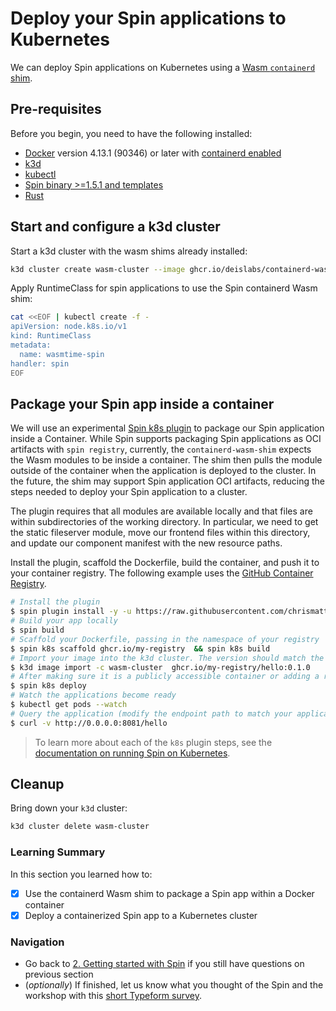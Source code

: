 # Deploy your Spin applications to Kubernetes

We can deploy Spin applications on Kubernetes using a [Wasm `containerd` shim](https://github.com/deislabs/containerd-wasm-shims/blob/main/containerd-shim-spin-v1/quickstart.md).

## Pre-requisites

Before you begin, you need to have the following installed:

- [Docker](https://docs.docker.com/install/) version 4.13.1 (90346) or later with [containerd enabled](https://docs.docker.com/desktop/containerd/)
- [k3d](https://k3d.io/v5.4.6/#installation)
- [kubectl](https://kubernetes.io/docs/tasks/tools/#kubectl)
- [Spin binary >=1.5.1 and templates](https://spin.fermyon.dev/quickstart/)
- [Rust](https://www.rust-lang.org/tools/install)

## Start and configure a k3d cluster

Start a k3d cluster with the wasm shims already installed:

```bash
k3d cluster create wasm-cluster --image ghcr.io/deislabs/containerd-wasm-shims/examples/k3d:v0.9.2 -p "8081:80@loadbalancer" --agents 2
```

Apply RuntimeClass for spin applications to use the Spin containerd Wasm shim:

```bash
cat <<EOF | kubectl create -f -
apiVersion: node.k8s.io/v1
kind: RuntimeClass
metadata:
  name: wasmtime-spin
handler: spin
EOF
```

## Package your Spin app inside a container

We will use an experimental [Spin k8s plugin](https://github.com/chrismatteson/spin-plugin-k8s) to package our Spin application inside a Container. While Spin supports packaging Spin applications as OCI artifacts with `spin registry`, currently, the `containerd-wasm-shim` expects the Wasm modules to be inside a container. The shim then pulls the module outside of the container when the application is deployed to the cluster. In the future, the shim may support Spin application OCI artifacts, reducing the steps needed to deploy your Spin application to a cluster.

The plugin requires that all modules are available locally and that files are within subdirectories of the working directory. In particular, we need to get the static fileserver module, move our frontend files within this directory, and update our component manifest with the new resource paths.

Install the plugin, scaffold the Dockerfile, build the container, and push it to your container registry. The following example uses the [GitHub Container Registry](https://docs.github.com/en/packages/working-with-a-github-packages-registry/working-with-the-container-registry).

```bash
# Install the plugin
$ spin plugin install -y -u https://raw.githubusercontent.com/chrismatteson/spin-plugin-k8s/main/k8s.json
# Build your app locally
$ spin build
# Scaffold your Dockerfile, passing in the namespace of your registry
$ spin k8s scaffold ghcr.io/my-registry  && spin k8s build
# Import your image into the k3d cluster. The version should match the version on your Spin.toml
$ k3d image import -c wasm-cluster  ghcr.io/my-registry/hello:0.1.0
# After making sure it is a publicly accessible container or adding a regcred to your `deploy.yaml`
$ spin k8s deploy
# Watch the applications become ready
$ kubectl get pods --watch
# Query the application (modify the endpoint path to match your application name)
$ curl -v http://0.0.0.0:8081/hello
```

> To learn more about each of the `k8s` plugin steps, see the [documentation on running Spin on Kubernetes](https://developer.fermyon.com/spin/kubernetes).

## Cleanup

Bring down your `k3d` cluster:

```bash
k3d cluster delete wasm-cluster
```

### Learning Summary

In this section you learned how to:

- [x] Use the containerd Wasm shim to package a Spin app within a Docker container
- [x] Deploy a containerized Spin app to a Kubernetes cluster 

### Navigation
- Go back to [2. Getting started with Spin](02-spin-getting-started.md) if you still have questions on previous section
- (_optionally_) If finished, let us know what you thought of the Spin and the workshop with this [short Typeform survey](https://fibsu0jcu2g.typeform.com/to/RK08OLSy#hubspot_utk=xxxxx&hubspot_page_name=xxxxx&hubspot_page_url=xxxxx).
